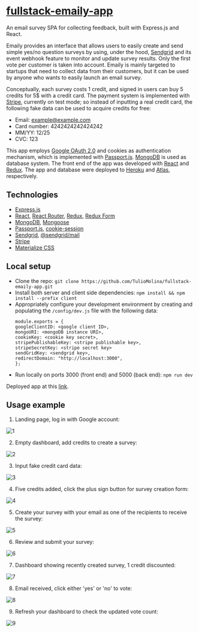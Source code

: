 # [fullstack-emaily-app](https://tm-emaily.herokuapp.com)

An email survey SPA for collecting feedback, built with Express.js and React.

Emaily provides an interface that allows users to easily create and send simple yes/no question surveys by using, under the hood, [Sendgrid](https://sendgrid.com/) and its event webhook feature to monitor and update survey results. Only the first vote per customer is taken into account. Emaily is mainly targeted to startups that need to collect data from their customers, but it can be used by anyone who wants to easily launch an email survey.

Conceptually, each survey costs 1 credit, and signed in users can buy 5 credits for 5$ with a credit card. The payment system is implemented with [Stripe](https://stripe.com/), currently on test mode; so instead of inputting a real credit card, the following fake data can be used to acquire credits for free:
- Email: example@example.com
- Card number: 4242424242424242
- MM/YY: 12/25
- CVC: 123

This app employs [Google OAuth 2.0](https://developers.google.com/identity/protocols/oauth2/web-server) and cookies as authentication mechanism, which is implemented with [Passport.js](http://www.passportjs.org/). [MongoDB](https://www.mongodb.com/) is used as database system. The front end of the app was developed with [React](https://reactjs.org/) and [Redux](https://redux.js.org/). The app and database were deployed to [Heroku](https://devcenter.heroku.com/) and [Atlas](https://www.mongodb.com/cloud/atlas), respectively.

## Technologies
- [Express.js](https://expressjs.com/)
- [React](https://reactjs.org/), [React Router](https://reactrouter.com/), [Redux](https://redux.js.org/), [Redux Form](https://redux-form.com/8.3.0/)
- [MongoDB](https://www.mongodb.com/), [Mongoose](https://mongoosejs.com/)
- [Passport.js](http://www.passportjs.org/), [cookie-session](https://www.npmjs.com/package/cookie-session)
- [Sendgrid](https://sendgrid.com/), [@sendgrid/mail](https://www.npmjs.com/package/@sendgrid/mail)
- [Stripe](https://stripe.com/)
- [Materialize CSS](https://materializecss.com/)

## Local setup
- Clone the repo: `git clone https://github.com/TulioMolina/fullstack-emaily-app.git`
- Install both server and client side dependencies: `npm install && npm install --prefix client`
- Appropriately configure your development environment by creating and populating the `/config/dev.js` file with the following data:
  ```
  module.exports = {
  googleClientID: <google client ID>,
  mongoURI: <mongoDB instance URI>,
  cookieKey: <cookie key secret>,
  stripePublishableKey: <stripe publishable key>,
  stripeSecretKey: <stripe secret key>
  sendGridKey: <sendgrid key>,
  redirectDomain: "http://localhost:3000", 
  };

- Run locally on ports 3000 (front end) and 5000 (back end): `npm run dev`

Deployed app at this [link](https://tm-emaily.herokuapp.com).

## Usage example

1) Landing page, log in with Google account:

![1](https://github.com/TulioMolina/fullstack-emaily-app/blob/master/demo-images/1.png)

2) Empty dashboard, add credits to create a survey:

![2](https://github.com/TulioMolina/fullstack-emaily-app/blob/master/demo-images/2.png)

3) Input fake credit card data:

![3](https://github.com/TulioMolina/fullstack-emaily-app/blob/master/demo-images/3.png)

4) Five credits added, click the plus sign button for survey creation form:

![4](https://github.com/TulioMolina/fullstack-emaily-app/blob/master/demo-images/4.png)

5) Create your survey with your email as one of the recipients to receive the survey:

![5](https://github.com/TulioMolina/fullstack-emaily-app/blob/master/demo-images/5.png)

6) Review and submit your survey:

![6](https://github.com/TulioMolina/fullstack-emaily-app/blob/master/demo-images/6.png)

7) Dashboard showing recently created survey, 1 credit discounted:

![7](https://github.com/TulioMolina/fullstack-emaily-app/blob/master/demo-images/7.png)

8) Email received, click either 'yes' or 'no' to vote:

![8](https://github.com/TulioMolina/fullstack-emaily-app/blob/master/demo-images/8.png)

9) Refresh your dashboard to check the updated vote count:

![9](https://github.com/TulioMolina/fullstack-emaily-app/blob/master/demo-images/9.png)
